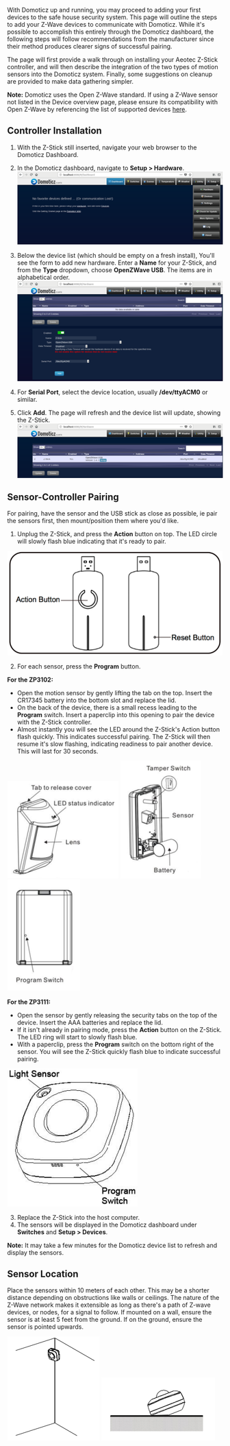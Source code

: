 With Domoticz up and running, you may proceed to adding your first devices to the safe house security system. This page will outline the steps to add your Z-Wave devices to communicate with Domoticz. While it's possible to accomplish this entirely through the Domoticz dashboard, the following steps will follow recommendations from the manufacturer since their method produces clearer signs of successful pairing.

The page will first provide a walk through on installing your Aeotec Z-Stick controller, and will then describe the integration of the two types of motion sensors into the Domoticz system. Finally, some suggestions on cleanup are provided to make data gathering simpler.

**Note:** Domoticz uses the Open Z-Wave standard. If using a Z-Wave sensor not listed in the Device overview page, please ensure its compatibility with Open Z-Wave by referencing the list of supported devices [here](https://github.com/OpenZWave/open-zwave/tree/master/config).

## Controller Installation
1. With the Z-Stick still inserted, navigate your web browser to the Domoticz Dashboard.
2. In the Domoticz dashboard, navigate to **Setup > Hardware**.
![](s-out-domodash2.png)

3. Below the device list (which should be empty on a fresh install), You'll see the form to add new hardware. Enter a **Name** for your Z-Stick, and from the **Type** dropdown, choose **OpenZWave USB**. The items are in alphabetical order.
![](s-out-addhw2.png)
4. For **Serial Port**, select the device location, usually **/dev/ttyACM0** or similar.
5. Click **Add**. The page will refresh and the device list will update, showing the Z-Stick.
![](s-out-z-added.png)


## Sensor-Controller Pairing
For pairing, have the sensor and the USB stick as close as possible, ie pair the sensors first, then mount/position them where you'd like.

1. Unplug the Z-Stick, and press the **Action** button on top. The LED circle will slowly flash blue
indicating that it's ready to pair.

![](z-stick.png)

2. For each sensor, press the **Program** button.

 **For the ZP3102:**
 * Open the motion sensor by gently lifting the tab on the top. Insert the CR17345 battery into the bottom slot and replace the lid.
 * On the back of the device, there is a small recess leading to the **Program** switch. Insert a paperclip into this opening to pair the device with the Z-Stick controller.
 * Almost instantly you will see the LED around the Z-Stick's Action button flash quickly. This indicates successful pairing. The Z-Stick will then resume it's slow flashing, indicating readiness to pair another device. This will last for 30 seconds.

 ![](pir-profile.png)
 ![](pir-inner.png)
 ![](pir-back.png)

 **For the ZP3111:**
 * Open the sensor by gently releasing the security tabs on the top of the device. Insert the AAA batteries and replace the lid.
 * If it isn't already in pairing mode, press the **Action** button on the Z-Stick. The LED ring will start to slowly flash blue.
 * With a paperclip, press the **Program** switch on the bottom right of the sensor. You will see the Z-Stick quickly flash blue to indicate successful pairing.

![](m-light.png)

3. Replace the Z-Stick into the host computer.
4. The sensors will be displayed in the Domoticz dashboard under **Switches** and **Setup > Devices**.

**Note:** It may take a few minutes for the Domoticz device list to refresh and display the sensors.

## Sensor Location
Place the sensors within 10 meters of each other. This may be a shorter distance depending on obstructions like walls or ceilings. The nature of the Z-Wave network makes it extensible as long as there's a path of Z-wave devices, or nodes, for a signal to follow. If mounted on a wall, ensure the sensor is at least 5 feet from the ground. If on the ground, ensure the sensor is pointed upwards.

![](m-light-crnr.png)
![](m-light-table.png)
